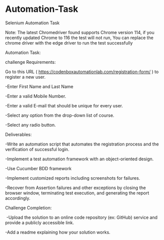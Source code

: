 # Automation-Task
Selenium Automation Task

Note: The latest Chromedriver found supports Chrome version 114, if you recently updated Chrome to 116 the test will not 
      run, 
      You can replace the chrome driver with the edge driver to run the test successfully 

Automation Task:

challenge Requirements: 

   Go to this URL ( https://codenboxautomationlab.com/registration-form/ ) to register a new user.
 
   -Enter First Name and Last Name
  
   -Enter a valid Mobile Number.
  
   -Enter a valid E-mail that should be unique for every user.
  
   -Select any option from the drop-down list of course.
  
   -Select any radio button.
  

Deliverables:

-Write an automation script that automates the registration process and the verification of successful login.

-Implement a test automation framework with an object-oriented design. 

-Use Cucumber BDD framework

-Implement customized reports including screenshots for failures. 

-Recover from Assertion failures and other exceptions by closing the browser window, terminating test execution, and 
 generating the report accordingly.
 
 
Challenge Completion: 

 -Upload the solution to an online code repository (ex: GitHub) service and provide a publicly accessible link. 
 
 -Add a readme explaining how your solution works.

